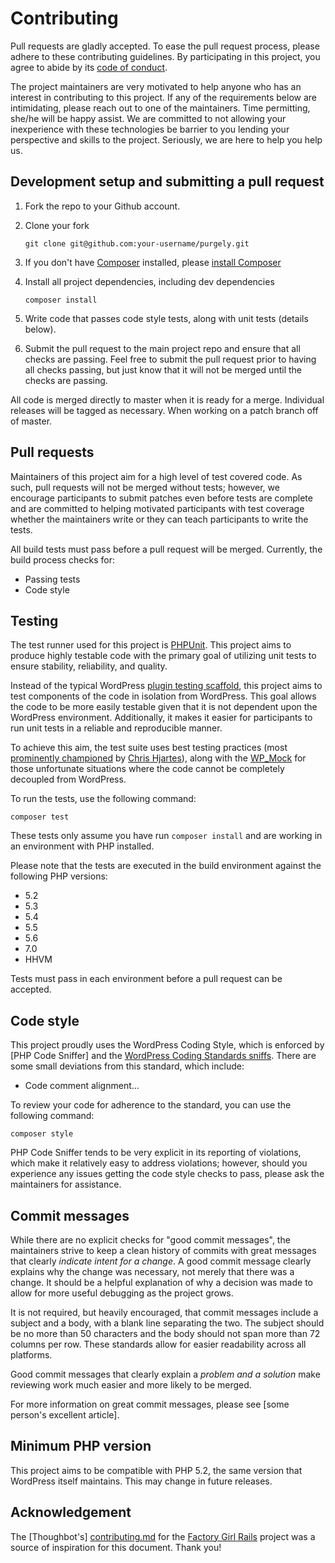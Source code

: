 # Contributing

Pull requests are gladly accepted. To ease the pull request process,
please adhere to these contributing guidelines. By participating in
this project, you agree to abide by its [code of conduct].

The project maintainers are very motivated to help anyone who has an
interest in contributing to this project. If any of the requirements
below are intimidating, please reach out to one of the maintainers.
Time permitting, she/he will be happy assist. We are committed to not
allowing your inexperience with these technologies be barrier to you
lending your perspective and skills to the project. Seriously, we are
here to help you help us.

## Development setup and submitting a pull request

1. Fork the repo to your Github account.
1. Clone your fork

    ```
    git clone git@github.com:your-username/purgely.git
    ```

1. If you don't have [Composer] installed, please [install Composer]
1. Install all project dependencies, including dev dependencies

    ```
    composer install
    ```

1. Write code that passes code style tests, along with unit tests
(details below).
1. Submit the pull request to the main project repo and ensure that all
checks are passing. Feel free to submit the pull request prior to
having all checks passing, but just know that it will not be merged
until the checks are passing.

All code is merged directly to master when it is ready for a merge.
Individual releases will be tagged as necessary. When working on a
patch branch off of master.

## Pull requests

Maintainers of this project aim for a high level of test covered code.
As such, pull requests will not be merged without tests; however, we
encourage participants to submit patches even before tests are
complete and are committed to helping motivated participants with test
coverage whether the maintainers write or they can teach participants
to write the tests.

All build tests must pass before a pull request will be merged.
Currently, the build process checks for:

* Passing tests
* Code style

## Testing

The test runner used for this project is [PHPUnit]. This project aims
to produce highly testable code with the primary goal of utilizing unit
tests to ensure stability, reliability, and quality.

Instead of the typical WordPress [plugin testing scaffold], this
project aims to test components of the code in isolation from
WordPress. This goal allows the code to be more easily testable given
that it is not dependent upon the WordPress environment. Additionally,
it makes it easier for participants to run unit tests in a reliable
and reproducible manner.

To achieve this aim, the test suite uses best testing practices (most
[prominently championed] by [Chris Hjartes]), along with the [WP_Mock]
for those unfortunate situations where the code cannot be completely
decoupled from WordPress.

To run the tests, use the following command:

```
composer test
```

These tests only assume you have run `composer install` and are working
in an environment with PHP installed.

Please note that the tests are executed in the build environment
against the following PHP versions:

* 5.2
* 5.3
* 5.4
* 5.5
* 5.6
* 7.0
* HHVM

Tests must pass in each environment before a pull request can be
accepted.

## Code style

This project proudly uses the WordPress Coding Style, which is enforced
by [PHP Code Sniffer] and the [WordPress Coding Standards sniffs].
There are some small deviations from this standard, which include:

* Code comment alignment...

To review your code for adherence to the standard, you can use the
following command:

```
composer style
```

PHP Code Sniffer tends to be very explicit in its reporting of
violations, which make it relatively easy to address violations;
however, should you experience any issues getting the code style checks
to pass, please ask the maintainers for assistance.

## Commit messages

While there are no explicit checks for "good commit messages", the
maintainers strive to keep a clean history of commits with great
messages that clearly *indicate intent for a change*. A good commit
message clearly explains why the change was necessary, not merely that
there was a change. It should be a helpful explanation of why a
decision was made to allow for more useful debugging as the project
grows.

It is not required, but heavily encouraged, that commit messages
include a subject and a body, with a blank line separating the two. The
subject should be no more than 50 characters and the body should not
span more than 72 columns per row. These standards allow for easier
readability across all platforms.

Good commit messages that clearly explain a *problem and a solution*
make reviewing work much easier and more likely to be merged.

For more information on great commit messages, please see [some
person's excellent article].

## Minimum PHP version

This project aims to be compatible with PHP 5.2, the same version that
WordPress itself maintains. This may change in future releases.

## Acknowledgement

The [Thoughbot's] [contributing.md]  for the [Factory Girl Rails]
project was a source of inspiration for this document. Thank you!

[code of conduct]: https://github.com/CondeNast/purgely/blob/master/CONDUCT.md
[Composer]: https://getcomposer.org/
[install Composer]: https://getcomposer.org/doc/00-intro.md
[PHPUnit]: https://phpunit.de/
[plugin testing scaffold]: https://github.com/wp-cli/wp-cli/blob/v0.20.1/php/commands/scaffold.php#L584-L642
[prominently championed]: https://leanpub.com/grumpy-testing
[Chris Hjartes]: http://www.littlehart.net/atthekeyboard/
[WP_Mock]: https://github.com/10up/wp_mock
[WP CLI]: http://wp-cli.org/
[PHP_CodeSniffer]: https://github.com/squizlabs/PHP_CodeSniffer
[WordPress Coding Standards sniffs]: https://github.com/WordPress-Coding-Standards/WordPress-Coding-Standards
[Chris Beams' excellent article]: http://chris.beams.io/posts/git-commit/
[Thoughtbot's]: https://thoughtbot.com/
[Factory Girl Rails]: https://github.com/thoughtbot/factory_girl_rails
[contributing.md]: https://github.com/thoughtbot/factory_girl_rails/blob/master/CONTRIBUTING.md